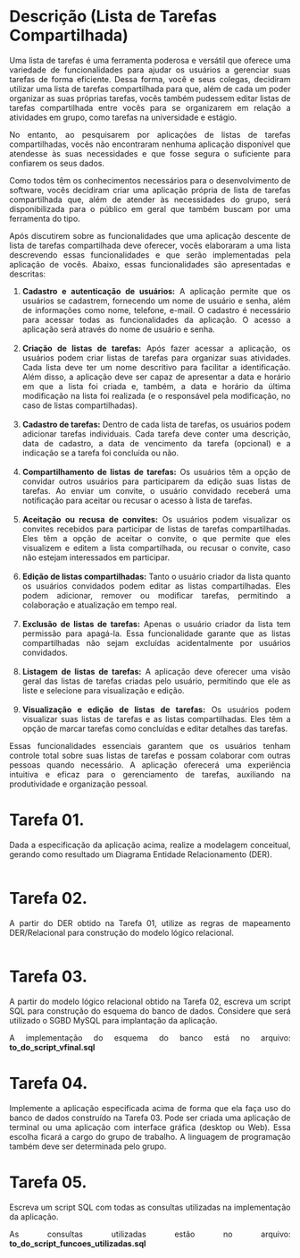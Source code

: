 # Descrição (Lista de Tarefas Compartilhada)
<p align="justify">
  Uma lista de tarefas é uma ferramenta poderosa e versátil que oferece uma variedade de funcionalidades para ajudar os usuários a gerenciar suas tarefas de forma eficiente. Dessa forma, você e seus colegas, decidiram utilizar uma lista de tarefas compartilhada para que, além de cada um poder organizar as suas próprias tarefas, vocês também pudessem editar listas de tarefas compartilhada entre vocês para se organizarem em relação a atividades em grupo, como tarefas na universidade e estágio.
</p>
<p align="justify">
  No entanto, ao pesquisarem por aplicações de listas de tarefas compartilhadas, vocês não encontraram nenhuma aplicação disponível que atendesse às suas necessidades e que fosse segura o suficiente para confiarem os seus dados.
</p>
<p align="justify">
  Como todos têm os conhecimentos necessários para o desenvolvimento de software, vocês decidiram criar uma aplicação própria de lista de tarefas compartilhada que, além de atender às necessidades do grupo, será disponibilizada para o público em geral que também buscam por uma ferramenta do tipo.
</p>
<p align="justify">
  Após discutirem sobre as funcionalidades que uma aplicação descente de lista de tarefas compartilhada deve oferecer, vocês elaboraram a uma lista descrevendo essas funcionalidades e que serão implementadas pela aplicação de vocês. Abaixo, essas funcionalidades são apresentadas e descritas:
</p>
<p>
 <ol>
   <li align="justify"><b>Cadastro e autenticação de usuários:</b> A aplicação permite que os usuários se cadastrem, fornecendo um nome de usuário e senha, além de informações como nome, telefone, e-mail. O cadastro é necessário para acessar todas as funcionalidades da aplicação. O acesso a aplicação será através do nome de usuário e senha.</li><br>
   <li align="justify"><b>Criação de listas de tarefas:</b> Após fazer acessar a aplicação, os usuários podem criar listas de tarefas para organizar suas atividades. Cada lista deve ter um nome descritivo para facilitar a identificação. Além disso, a aplicação deve ser capaz de apresentar a data e horário em que a lista foi criada e, também, a data e horário da última modificação na lista foi realizada (e o responsável pela modificação, no caso de listas compartilhadas).</li><br>
   <li align="justify"><b>Cadastro de tarefas:</b> Dentro de cada lista de tarefas, os usuários podem adicionar tarefas individuais. Cada tarefa deve conter uma descrição, data de cadastro, a data de vencimento da tarefa (opcional) e a indicação se a tarefa foi concluída ou não.</li><br>
   <li align="justify"><b>Compartilhamento de listas de tarefas:</b> Os usuários têm a opção de convidar outros usuários para participarem da edição suas listas de tarefas. Ao enviar um convite, o usuário convidado receberá uma notificação para aceitar ou recusar o acesso à lista de tarefas.</li><br>
   <li align="justify"><b>Aceitação ou recusa de convites:</b> Os usuários podem visualizar os convites recebidos para participar de listas de tarefas compartilhadas. Eles têm a opção de aceitar o convite, o que permite que eles visualizem e editem a lista compartilhada, ou recusar o convite, caso não estejam interessados em participar.</li><br> 
   <li align="justify"><b>Edição de listas compartilhadas:</b> Tanto o usuário criador da lista quanto os usuários convidados podem editar as listas compartilhadas. Eles podem adicionar, remover ou modificar tarefas, permitindo a colaboração e atualização em tempo real.</li><br>
   <li align="justify"><b>Exclusão de listas de tarefas:</b> Apenas o usuário criador da lista tem permissão para apagá-la. Essa funcionalidade garante que as listas compartilhadas não sejam excluídas acidentalmente por usuários
convidados.</li><br>
   <li align="justify"><b>Listagem de listas de tarefas:</b> A aplicação deve oferecer uma visão geral das listas de tarefas criadas pelo usuário, permitindo que ele as liste e selecione para visualização e edição.</li><br>
   <li align="justify"><b>Visualização e edição de listas de tarefas:</b> Os usuários podem visualizar suas listas de tarefas e as listas compartilhadas. Eles têm a opção de marcar tarefas como concluídas e editar detalhes das tarefas.</li>
 </ol>
</p>
<p align="justify">
  Essas funcionalidades essenciais garantem que os usuários tenham controle total sobre suas listas de tarefas e possam colaborar com outras pessoas quando necessário. A aplicação oferecerá uma experiência intuitiva e eficaz para o gerenciamento de tarefas, auxiliando na produtividade e organização pessoal.
</p>

# Tarefa 01.
<p align="justify">
  Dada a especificação da aplicação acima, realize a modelagem conceitual, gerando como resultado um Diagrama Entidade Relacionamento (DER).
</p>
<p align="center">
  <img src="">
</p>

# Tarefa 02.
<p align="justify">
  A partir do DER obtido na Tarefa 01, utilize as regras de mapeamento DER/Relacional para construção do modelo lógico relacional.
</p>
<p align="center">
  <img src="">
</p>

# Tarefa 03.
<p align="justify">
  A partir do modelo lógico relacional obtido na Tarefa 02, escreva um script SQL para construção do esquema do banco de dados. Considere que será utilizado o SGBD MySQL para implantação da aplicação.
</p>
<p align="justify">
  A implementação do esquema do banco está no arquivo: <b>to_do_script_vfinal.sql</b> 
</p>

# Tarefa 04.
<p align="justify">
  Implemente a aplicação especificada acima de forma que ela faça uso do banco de dados construído na Tarefa 03. Pode ser criada uma aplicação de terminal ou uma aplicação com interface gráfica (desktop ou Web). Essa escolha ficará a cargo do grupo de trabalho. A linguagem de programação também deve ser determinada pelo grupo.
</p>

# Tarefa 05.
<p align="justify">
  Escreva um script SQL com todas as consultas utilizadas na implementação da aplicação.
</p>
<p align="justify">
  As consultas utilizadas estão no arquivo: <b>to_do_script_funcoes_utilizadas.sql</b> 
</p>
